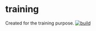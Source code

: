 # training
Created for the training purpose.
<a href="https://qa-reports.common.cnxloyalty.com/">
<img alt="build" src="https://qa-reports-api.common.cnxloyalty.com/api/badges/6502efb7e7151d0c9b59a900"></a>
